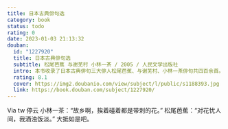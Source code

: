 ```yaml
---
title: 日本古典俳句选
category: book
status: todo
rating: 0
date: 2023-01-03 21:13:32
douban:
  id: "1227920"
  title: 日本古典俳句选
  subtitle: 松尾芭蕉 与谢芜村 小林一茶 / 2005 / 人民文学出版社
  intro: 本书收录了日本古典俳句三大俳人松尾芭蕉、与谢芜村、小林一茶俳句共四百余首。
  rating: 8.1
  cover: https://img2.doubanio.com/view/subject/l/public/s1188393.jpg
  link: https://book.douban.com/subject/1227920/
---
```


Via tw 停云 小林一茶：“故乡啊，挨着碰着都是带刺的花。”
松尾芭蕉：“对花忧人间，我酒浊饭淡。”
大抵如是吧。